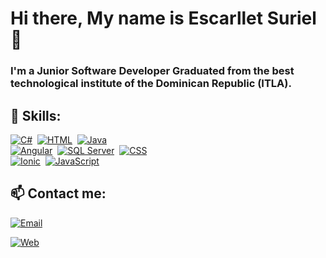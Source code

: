 # Hi there, My name is Escarllet Suriel 👋

### I'm a Junior Software Developer Graduated from the best technological institute of the Dominican Republic (ITLA).

<!--
**escarllet/escarllet** is a ✨ _special_ ✨ repository because its `README.md` (this file) appears on your GitHub profile.

Here are some ideas to get you started:

- 🔭 I’m currently working on ...
- 🌱 I’m currently learning ...
- 👯 I’m looking to collaborate on ...
- 🤔 I’m looking for help with ...
- 💬 Ask me about ...
- 📫 How to reach me: ...
- 😄 Pronouns: ...
- ⚡ Fun fact: ...
-->

## 🌱 Skills:
[![C#](https://img.shields.io/badge/C_Sharp-4479A1?style=for-the-badge&logo=csharp&logoColor=white&labelColor=101010)]()&nbsp;
[![HTML](https://img.shields.io/badge/HTML-970F1F?style=for-the-badge&logo=html&logoColor=white&labelColor=101010)]()&nbsp;
[![Java](https://img.shields.io/badge/Java-347396?style=for-the-badge&logo=java&logoColor=white&labelColor=101010)]()<br>
[![Angular](https://img.shields.io/badge/Angular-F74F1F?style=for-the-badge&logo=angular&logoColor=white&labelColor=101010)]()&nbsp;
[![SQL Server](https://img.shields.io/badge/SQL_Server-4479A1?style=for-the-badge&logo=sqlserver&logoColor=white&labelColor=101010)]()&nbsp;
[![CSS](https://img.shields.io/badge/CSS-1A1096?style=for-the-badge&logo=css&logoColor=white&labelColor=101010)]()<br>
[![Ionic](https://img.shields.io/badge/Ionic-007399?style=for-the-badge&logo=ionic&logoColor=white&labelColor=101010)]()&nbsp;
[![JavaScript](https://img.shields.io/badge/JavaScript-F7DF1E?style=for-the-badge&logo=javascript&logoColor=white&labelColor=101010)]()&nbsp;

## 📫 Contact me:

[![Email](https://img.shields.io/badge/escarlletsurielvaldez@hotmail.com-D14836?style=for-the-badge&logo=gmail&logoColor=white&labelColor=101010)](mailto:escarlletsurielvaldez@hotmail.com)

[![Web](https://img.shields.io/badge/Web-Escarlletsurielval.com-14a1f0?style=for-the-badge&logo=dev.to&logoColor=white&labelColor=101010)](https://escarlletsurielval.wixsite.com/escarllet)
